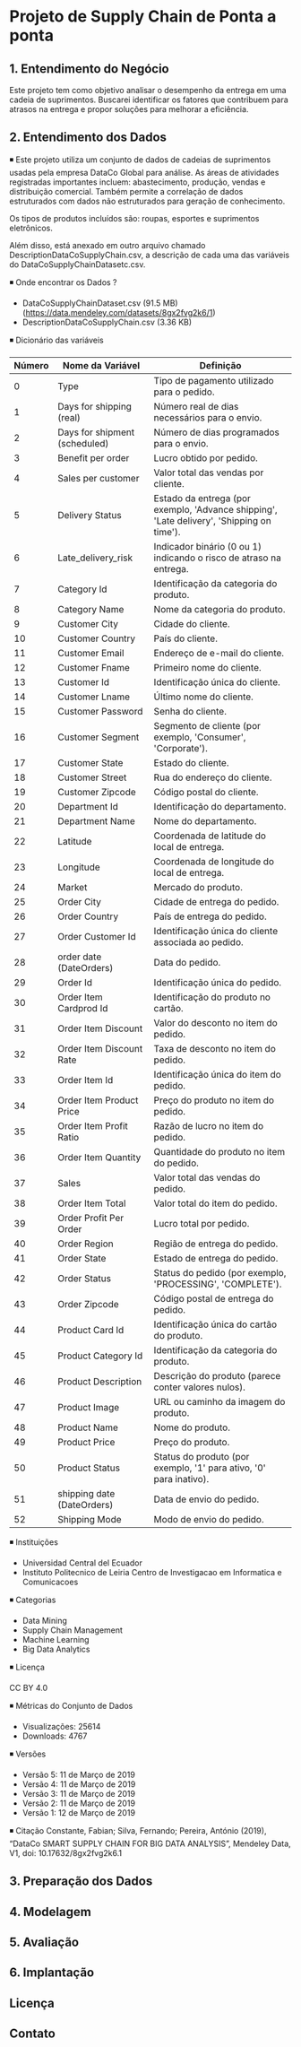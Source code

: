 # Projeto de Supply Chain de Ponta a ponta 

## 1. Entendimento do Negócio
Este projeto tem como objetivo analisar o desempenho da entrega em uma cadeia de suprimentos. Buscarei identificar os fatores que contribuem para atrasos na entrega e propor soluções para melhorar a eficiência.

## 2. Entendimento dos Dados

◾ Este projeto utiliza um conjunto de dados de cadeias de suprimentos usadas pela empresa DataCo Global para análise. As áreas de atividades registradas importantes incluem: abastecimento, produção, vendas e distribuição comercial. Também permite a correlação de dados estruturados com dados não estruturados para geração de conhecimento.

Os tipos de produtos incluídos são: roupas, esportes e suprimentos eletrônicos.

Além disso, está anexado em outro arquivo chamado DescriptionDataCoSupplyChain.csv, a descrição de cada uma das variáveis do DataCoSupplyChainDatasetc.csv.

◾  Onde encontrar os  Dados ?
- DataCoSupplyChainDataset.csv (91.5 MB) (https://data.mendeley.com/datasets/8gx2fvg2k6/1)
- DescriptionDataCoSupplyChain.csv (3.36 KB)

 ◾ Dicionário das variáveis 

  | Número | Nome da Variável               | Definição                                                  |
|--------|-------------------------------|------------------------------------------------------------|
| 0      | Type                          | Tipo de pagamento utilizado para o pedido.                  |
| 1      | Days for shipping (real)      | Número real de dias necessários para o envio.               |
| 2      | Days for shipment (scheduled) | Número de dias programados para o envio.                    |
| 3      | Benefit per order             | Lucro obtido por pedido.                                    |
| 4      | Sales per customer            | Valor total das vendas por cliente.                         |
| 5      | Delivery Status               | Estado da entrega (por exemplo, 'Advance shipping', 'Late delivery', 'Shipping on time'). |
| 6      | Late_delivery_risk            | Indicador binário (0 ou 1) indicando o risco de atraso na entrega. |
| 7      | Category Id                   | Identificação da categoria do produto.                      |
| 8      | Category Name                 | Nome da categoria do produto.                               |
| 9      | Customer City                 | Cidade do cliente.                                         |
| 10     | Customer Country              | País do cliente.                                           |
| 11     | Customer Email                | Endereço de e-mail do cliente.                             |
| 12     | Customer Fname                | Primeiro nome do cliente.                                  |
| 13     | Customer Id                   | Identificação única do cliente.                            |
| 14     | Customer Lname                | Último nome do cliente.                                    |
| 15     | Customer Password             | Senha do cliente.                                          |
| 16     | Customer Segment               | Segmento de cliente (por exemplo, 'Consumer', 'Corporate'). |
| 17     | Customer State                 | Estado do cliente.                                         |
| 18     | Customer Street                | Rua do endereço do cliente.                                |
| 19     | Customer Zipcode               | Código postal do cliente.                                  |
| 20     | Department Id                  | Identificação do departamento.                             |
| 21     | Department Name                | Nome do departamento.                                      |
| 22     | Latitude                       | Coordenada de latitude do local de entrega.                |
| 23     | Longitude                      | Coordenada de longitude do local de entrega.               |
| 24     | Market                         | Mercado do produto.                                        |
| 25     | Order City                     | Cidade de entrega do pedido.                               |
| 26     | Order Country                  | País de entrega do pedido.                                 |
| 27     | Order Customer Id              | Identificação única do cliente associada ao pedido.        |
| 28     | order date (DateOrders)        | Data do pedido.                                            |
| 29     | Order Id                       | Identificação única do pedido.                             |
| 30     | Order Item Cardprod Id         | Identificação do produto no cartão.                        |
| 31     | Order Item Discount            | Valor do desconto no item do pedido.                       |
| 32     | Order Item Discount Rate       | Taxa de desconto no item do pedido.                        |
| 33     | Order Item Id                  | Identificação única do item do pedido.                     |
| 34     | Order Item Product Price       | Preço do produto no item do pedido.                        |
| 35     | Order Item Profit Ratio        | Razão de lucro no item do pedido.                          |
| 36     | Order Item Quantity            | Quantidade do produto no item do pedido.                   |
| 37     | Sales                          | Valor total das vendas do pedido.                          |
| 38     | Order Item Total               | Valor total do item do pedido.                             |
| 39     | Order Profit Per Order         | Lucro total por pedido.                                    |
| 40     | Order Region                   | Região de entrega do pedido.                               |
| 41     | Order State                    | Estado de entrega do pedido.                               |
| 42     | Order Status                   | Status do pedido (por exemplo, 'PROCESSING', 'COMPLETE').  |
| 43     | Order Zipcode                  | Código postal de entrega do pedido.                        |
| 44     | Product Card Id                | Identificação única do cartão do produto.                  |
| 45     | Product Category Id            | Identificação da categoria do produto.                     |
| 46     | Product Description            | Descrição do produto (parece conter valores nulos).        |
| 47     | Product Image                  | URL ou caminho da imagem do produto.                       |
| 48     | Product Name                   | Nome do produto.                                           |
| 49     | Product Price                  | Preço do produto.                                          |
| 50     | Product Status                 | Status do produto (por exemplo, '1' para ativo, '0' para inativo). |
| 51     | shipping date (DateOrders)     | Data de envio do pedido.                                   |
| 52     | Shipping Mode                  | Modo de envio do pedido.             

◾ Instituições
- Universidad Central del Ecuador 
- Instituto Politecnico de Leiria Centro de Investigacao em Informatica e Comunicacoes

 ◾ Categorias
- Data Mining
- Supply Chain Management
- Machine Learning
- Big Data Analytics

◾ Licença

CC BY 4.0

◾ Métricas do Conjunto de Dados
- Visualizações: 25614
- Downloads: 4767

◾ Versões
- Versão 5: 11 de Março de 2019
- Versão 4: 11 de Março de 2019
- Versão 3: 11 de Março de 2019
- Versão 2: 11 de Março de 2019
- Versão 1: 12 de Março de 2019

◾ Citação
Constante, Fabian; Silva, Fernando; Pereira, António (2019), “DataCo SMART SUPPLY CHAIN FOR BIG DATA ANALYSIS”, Mendeley Data, V1, doi: 10.17632/8gx2fvg2k6.1


## 3. Preparação dos Dados

## 4. Modelagem

## 5. Avaliação

## 6. Implantação

## Licença

## Contato 
